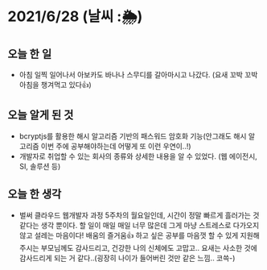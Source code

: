 # 2021/6/28 (날씨 :🌦)

## 오늘 한 일
- 아침 일찍 일어나서 아보카도 바나나 스무디를 갈아마시고 나갔다. (요새 꼬박 꼬박 아침을 챙겨먹고 있다👍)

## 오늘 알게 된 것
- bcryptjs를 활용한 해시 알고리즘 기반의 패스워드 암호화 기능(안그래도 해시 알고리즘 이번 주에 공부해야하는데 어떻게 또 이런 우연이..!)
- 개발자로 취업할 수 있는 회사의 종류와 상세한 내용을 알 수 있었다. (웹 에이전시, SI, 솔루션 등)

## 오늘 한 생각
- 벌써 클라우드 웹개발자 과정 5주차의 월요일인데, 시간이 정말 빠르게 흘러가는 것 같다는 생각 뿐이다. 할 일이 매일 매일 너무 많은데 그게 마냥 스트레스로 다가오지 않고 설레는 마음이다! 배움의 즐거움👍 하고 싶은 공부를 마음껏 할 수 있게 지원해주시는 부모님께도 감사드리고, 건강한 나의 신체에도 고맙고.. 요새는 사소한 것에 감사드리게 되는 거 같다..(굉장히 나이가 들어버린 것만 같은 느낌.. 코쓱-)
